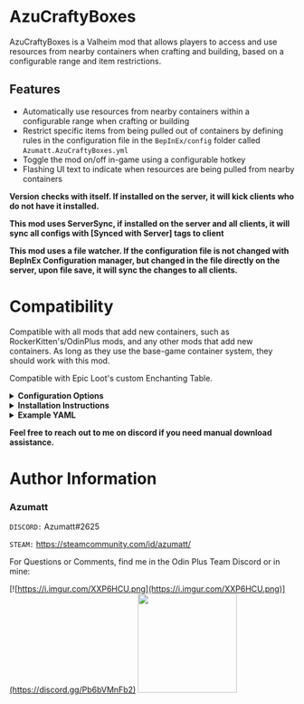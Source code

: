 # AzuCraftyBoxes

AzuCraftyBoxes is a Valheim mod that allows players to access and use resources from nearby containers when crafting and building, based on a configurable range and item restrictions.

## Features

- Automatically use resources from nearby containers within a configurable range when crafting or building
- Restrict specific items from being pulled out of containers by defining rules in the configuration file in the `BepInEx/config` folder called `Azumatt.AzuCraftyBoxes.yml`
- Toggle the mod on/off in-game using a configurable hotkey
- Flashing UI text to indicate when resources are being pulled from nearby containers


**Version checks with itself. If installed on the server, it will kick clients who do not have it installed.**

**This mod uses ServerSync, if installed on the server and all clients, it will sync all configs with [Synced with Server] tags to client**

**This mod uses a file watcher. If the configuration file is not changed with BepInEx Configuration manager, but changed in the file directly on the server, upon file save, it will sync the changes to all clients.**

# Compatibility
Compatible with all mods that add new containers, such as RockerKitten's/OdinPlus mods, and any other mods that add new containers. As long as they use the base-game container system, they should work with this mod.

Compatible with Epic Loot's custom Enchanting Table.


<details>
<summary><b>Configuration Options</b></summary>

### General

> Configuration File Name: `Azumatt.AzuCraftyBoxes.cfg` found in the `BepInEx/config` folder.

`1 - General`

Lock Configuration [Synced with Server]
* If on, the configuration is locked and can be changed by server admins only.
    * Default Value: On

Mod Enabled [Synced with Server]
* If off, everything in the mod will not run. This is useful if you want to disable the mod without uninstalling it.
    * Default Value: On

Output Debug Logs [Synced with Server]
* If on, the debug logs will be displayed in the BepInEx console window when BepInEx debugging is enabled.
    * Default Value: Off

Prevent Pulling Message [Not Synced with Server]
* If on, a message will be displayed above the player's head when the prevention pulling logic is toggled using the keybind.
    * Default Value: On

Prevent Pulling Format [Not Synced with Server]
* String format for the message displayed when the prevention pulling logic is toggled. {0} is replaced by the message, and {1} is replaced by the on/off status. Set to nothing to leave it as default.
    * Default Value: <size=30><color=#ffffff>{0}</color></size>\n<size=25>{1}</size>

Prevent Pulling Status [Not Synced with Server]
* If on, the status effect will be displayed when you cannot pull from containers.
    * Default Value: On

`2 - CraftyBoxes`

Container Range [Synced with Server]
* The maximum range from which to pull items from.
    * Default Value: 20

Leave One Item [Synced with Server]
* If on, leaves one item in the chest when pulling from it, so that you are able to pull from it again and store items more easily with other mods. (Such as AzuAutoStore or QuickStackStore). If off, it will pull all items from the chest.
    * Default Value: On

ResourceCostString [Not Synced with Server]
* String used to show required and available resources. {0} is replaced by how much is available, and {1} is replaced by how much is required. Set to nothing to leave it as default.
    * Default Value: {0}/{1}

FlashColor [Not Synced with Server]
* Resource amounts will flash to this colour when coming from containers
    * Default Value: FFEB04FF

UnFlashColor [Not Synced with Server]
* Resource amounts will flash from this colour when coming from containers (set both colors to the same color for no flashing)
    * Default Value: FFFFFFFF

Can Build Color [Not Synced with Server]
* The color of the build panel's count of pieces you can build
    * Default Value: 00FF00FF

Cannot Build Color [Not Synced with Server]
* The color of the build panel's count if you cannot build something
    * Default Value: FF0000FF

`3 - Keys`

FillAllModKey [Not Synced with Server]
* Modifier key to pull all available fuel or ore when down. Use https://docs.unity3d.com/Manual/ConventionalGameInput.html
    * Default Value: LeftShift

Prevent Pulling Logic [Not Synced with Server]
* Key to prevent pulling from nearby containers. This prevents all pulling logic from running, essentially making the mod appear as if it's not installed. This is different from the Mod Enabled option because it allows toggling on the fly (specifically for you as the player)  Use https://docs.unity3d.com/Manual/ConventionalGameInput.html
    * Default Value: O + LeftAlt

</details>

<details>
<summary><b>Installation Instructions</b></summary>

### Manual Installation

`Note: (Manual installation is likely how you have to do this on a server, make sure BepInEx is installed on the server correctly)`

1. **Download the latest release of BepInEx.**
2. **Extract the contents of the zip file to your game's root folder.**
3. **Download the latest release of AzuCraftyBoxes from Thunderstore.io.**
4. **Extract the contents of the zip file to the `BepInEx/plugins` folder.**
5. **Launch the game.**

### Installation through r2modman or Thunderstore Mod Manager

1. **Install [r2modman](https://valheim.thunderstore.io/package/ebkr/r2modman/) or [Thunderstore Mod Manager](https://www.overwolf.com/app/Thunderstore-Thunderstore_Mod_Manager).**

   > For r2modman, you can also install it through the Thunderstore site.
   ![](https://i.imgur.com/s4X4rEs.png "r2modman Download")

   > For Thunderstore Mod Manager, you can also install it through the Overwolf app store
   ![](https://i.imgur.com/HQLZFp4.png "Thunderstore Mod Manager Download")
2. **Open the Mod Manager and search for "AzuCraftyBoxes" under the Online tab. `Note: You can also search for "Azumatt" to find all my mods.`**
   The image below shows VikingShip as an example, but it was easier to reuse the image. Type AzuCraftyBoxes.

![](https://i.imgur.com/5CR5XKu.png)
3. **Click the Download button to install the mod.**
4. **Launch the game.**

</details>


<details><summary><b>Example YAML</b></summary>

> Configuration File Name: `Azumatt.AzuCraftyBoxes.yml` found in the `BepInEx/config` folder.

```yml
# Below you can find example groups. Groups are used to exclude or includeOverride quickly. They are reusable lists! 
# Please note that some of these groups/container limitations are kinda pointless but are here for example.
# Make sure to follow the format of the example below. If you have any questions, please ask in my discord.

# Full vanilla prefab name list: https://valheim-modding.github.io/Jotunn/data/prefabs/prefab-list.html
# Item prefab name list: https://valheim-modding.github.io/Jotunn/data/objects/item-list.html

# There are several predefined groups set up for you that are not listed. You can use these just like you would any group you create yourself.
# These are the "All", "Food", "Potion", "Fish", "Swords", "Bows", "Crossbows", "Axes", "Clubs", "Knives", "Pickaxes", "Polearms", "Spears", "Equipment", "Boss Trophy", "Trophy", "Crops", "Seeds", "Ores", "Metals", and "Woods" groups.
# The criteria for these groups are as follows:
# groups:
#   Food:
#     - Criteria: Both of the following properties must have a value greater than 0.0 on the sharedData property of the ItemDrop script:
#         - food
#         - foodStamina
#   Potion:
#     - Criteria: The following properties must meet the specified conditions on the sharedData property of the ItemDrop script:
#         - food > 0.0
#         - foodStamina == 0.0
#   Fish:
#     - itemType: Fish
#   Swords, Bows, Crossbows, Axes, Clubs, Knives, Pickaxes, Polearms, Spears:
#     - itemType: OneHandedWeapon, TwoHandedWeapon, TwoHandedWeaponLeft, Bow
#     - Criteria: Items in these groups have a specific skillType on the sharedData property of the ItemDrop script. Each group corresponds to the skillType as follows:
#         - Swords: skillType == Skills.SkillType.Swords
#         - Bows: skillType == Skills.SkillType.Bows
#         - Crossbows: skillType == Skills.SkillType.Crossbows
#         - Axes: skillType == Skills.SkillType.Axes
#         - Clubs: skillType == Skills.SkillType.Clubs
#         - Knives: skillType == Skills.SkillType.Knives
#         - Pickaxes: skillType == Skills.SkillType.Pickaxes
#         - Polearms: skillType == Skills.SkillType.Polearms
#         - Spears: skillType == Skills.SkillType.Spears
#            Example:   An item with itemType set to OneHandedWeapon and skillType set to Skills.SkillType.Swords would belong to the Swords group.
#   Equipment:
#     - itemType: Torch
#   Boss Trophy:
#     - itemType: Trophie
#     - Criteria: sharedData.m_name ends with any of the following boss names:
#         - eikthyr, elder, bonemass, dragonqueen, goblinking, SeekerQueen
#   Trophy:
#     - itemType: Trophie
#     - Criteria: sharedData.m_name does not end with any boss names
#   Crops:
#     - itemType: Material
#     - Criteria: Can be cultivated and grown into a pickable object with an amount greater than 1
#   Seeds:
#     - itemType: Material
#     - Criteria: Can be cultivated and grown into a pickable object with an amount equal to 1
#   Ores:
#     - itemType: Material
#     - Criteria: Can be processed by any of the following smelters:
#         - smelter
#         - blastfurnace
#   Metals:
#     - itemType: Material
#     - Criteria: Is the result of processing an ore in any of the following smelters:
#         - smelter
#         - blastfurnace
#   Woods:
#     - itemType: Material
#     - Criteria: Can be processed by the charcoal_kiln smelter
#   All:
#     - Criteria: Item has an ItemDrop script and all needed fields are populated. (all items)




groups:
  Armor: # Group name
    - ArmorBronzeChest # Item prefab name, note that this is case sensitive and must be the prefab name
    - ArmorBronzeLegs
    - ArmorCarapaceChest
    - ArmorCarapaceLegs
    - ArmorFenringChest
    - ArmorFenringLegs
    - ArmorIronChest
    - ArmorIronLegs
    - ArmorLeatherChest
    - ArmorLeatherLegs
    - ArmorMageChest
    - ArmorMageLegs
    - ArmorPaddedCuirass
    - ArmorPaddedGreaves
    - ArmorRagsChest
    - ArmorRagsLegs
    - ArmorRootChest
    - ArmorRootLegs
    - ArmorTrollLeatherChest
    - ArmorTrollLeatherLegs
    - ArmorWolfChest
    - ArmorWolfLegs
  Arrows:
    - ArrowBronze
    - ArrowCarapace
    - ArrowFire
    - ArrowFlint
    - ArrowFrost
    - ArrowIron
    - ArrowNeedle
    - ArrowObsidian
    - ArrowPoison
    - ArrowSilver
    - ArrowWood
    - draugr_arrow
  Tier 2 Items:
    - Bronze
    - PickaxeBronze
    - ArmorBronzeChest
    - ArmorBrozeLeggings


# By default, if you don't specify a container below, it will be considered as you want to allow pulling all objects for pulling from it.
# If you are having issues with a container, please make sure you have the full prefab name of the container. Additionally, make sure you have exclude or includeOverride set up correctly.
# Worst case you can define a container like this. This will allow everything to be pulled from the container.
# rk_barrel:  
#  includeOverride: []

## Please note that the below containers are just examples. You can add as many containers as you want.
## If you want to add a new container, just copy and paste the below example and change the name of the container to the prefab name of the container you want to add.
## The values are set up to include everything by using the includeOverride (aside from things that aren't really a part of vanilla recipes, like Swords or Bows). 
## This is to give you examples on how it's done, but still allow everything to be pulled from the container.

piece_chest:
  exclude: # Exclude these items from being able to be pulled from the container
    #- Food # Exclude all in group
    - PickaxeBronze # Allow prefab names as well, in this case we will use something that isn't a food
  includeOverride:
    # - Food # This would not work, you cannot includeOverride a group that is excluded. You can only override prefabs from that group.
    - PickaxeBronze # You can however, be weird, and override a prefab name you have excluded.

# It's highly unlikely that you will need the armor, swords, bows, etc. groups below. These are just in case you want to use them. 
# They were also easy ways for me to show you how to use the groups without actually excluding something you might want to always pull by default.

piece_chest_wood:
  exclude:
    - Swords # Exclude all in group
    - Tier 2 Items # Exclude all in group
    - Bows # Exclude all in group
  includeOverride: # If the item is in the groups above, say, you were using a predefined group but want to override just one item to be ignored and allow pulling it
    - BowFineWood
    - Wood
    - Bronze

piece_chest_private:
  exclude:
    - All # Exclude everything

piece_chest_blackmetal:
  exclude:
    - Swords # Exclude all in group
    - Tier 2 Items # Exclude all in group
    - Bows # Exclude all in group
  includeOverride: # If the item is in the groups above, say, you were using a predefined group but want to override just one item to be ignored and allow pulling it
    - BowFineWood
    - Wood
    - Bronze

rk_cabinet: # rk_ is typically the prefix for containers coming from RockerKitten's mods
  exclude:
    - Food
  includeOverride:
    - Food

rk_cabinet2:
  exclude:
    - Food
  includeOverride:
    - Food

rk_barrel:
  exclude:
    - Armor
    - Swords

rk_barrel2:
  exclude:
    - Armor
    - Swords

rk_crate:
  exclude:
    - Armor
    - Swords

rk_crate2:
  exclude:
    - Armor
    - Swords

# Below you will find the configuration for the charcoal kiln, smelter, blast furnace, 
# piece_cookingstation, piece_cookingstation_iron, piece_oven,
# bonfire, CastleKit_groundtorch_unlit, fire_pit, hearth,piece_brazierceiling01, piece_brazierfloor01, 
# piece_groundtorch, piece_groundtorch_blue, piece_groundtorch_green, piece_groundtorch_mist, piece_groundtorch_wood, piece_jackoturnip, and piece_walltorch.
# The settings here will override the chest settings above.
charcoal_kiln:
  exclude:
    - Woods
  includeOverride:
    - Wood

smelter:
  exclude: [] # This is an example of how to allow everything to be pulled from the bonfire but still have it in the config file.

blastfurnace:
  exclude: []

piece_cookingstation:
  exclude: []

piece_cookingstation_iron:
  exclude: []

piece_oven:
  exclude: []

bonfire:
  exclude: []

CastleKit_groundtorch_unlit:
  exclude: []

fire_pit:
  exclude: []

hearth:
  exclude: []

piece_brazierceiling01:
  exclude: []

piece_brazierfloor01:
  exclude: []

piece_groundtorch:
  exclude: []

piece_groundtorch_blue:
  exclude: []

piece_groundtorch_green:
  exclude: []

piece_groundtorch_mist:
  exclude: []

piece_groundtorch_wood:
  exclude: []

piece_jackoturnip:
  exclude: []

piece_walltorch:
  exclude: []

# The station configurations below are checked before containers. Meaning, if it's blocked in one of the stations, it doesn't matter if it's included in the container.
# Including something here also overrides container includes/excludes.

# Epic Loot Table
piece_enchantingtable:
  exclude: []


# Vanilla Crafting Stations
piece_workbench:
  exclude: []

piece_cauldron:
  exclude: []

piece_preptable:
  exclude: []

piece_stonecutter:
  exclude: []

piece_artisanstation:
  exclude: []

forge:
  exclude: []

blackforge:
  exclude: []

piece_magetable:
  exclude: []
```


</details>

**Feel free to reach out to me on discord if you need manual download assistance.**


# Author Information

### Azumatt

`DISCORD:` Azumatt#2625

`STEAM:` https://steamcommunity.com/id/azumatt/

For Questions or Comments, find me in the Odin Plus Team Discord or in mine:

[![https://i.imgur.com/XXP6HCU.png](https://i.imgur.com/XXP6HCU.png)](https://discord.gg/Pb6bVMnFb2)
<a href="https://discord.gg/pdHgy6Bsng"><img src="https://i.imgur.com/Xlcbmm9.png" href="https://discord.gg/pdHgy6Bsng" width="175" height="175"></a>